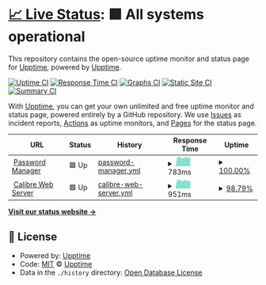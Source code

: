 # [📈 Live Status](https://upptime.github.io/upptime): <!--live status--> **🟩 All systems operational**

This repository contains the open-source uptime monitor and status page for [Upptime](https://upptime.js.org), powered by [Upptime](https://github.com/upptime/upptime).

[![Uptime CI](https://github.com/edwinclement08/upptime/workflows/Uptime%20CI/badge.svg)](https://github.com/edwinclement08/upptime/actions?query=workflow%3A%22Uptime+CI%22)
[![Response Time CI](https://github.com/edwinclement08/upptime/workflows/Response%20Time%20CI/badge.svg)](https://github.com/edwinclement08/upptime/actions?query=workflow%3A%22Response+Time+CI%22)
[![Graphs CI](https://github.com/edwinclement08/upptime/workflows/Graphs%20CI/badge.svg)](https://github.com/edwinclement08/upptime/actions?query=workflow%3A%22Graphs+CI%22)
[![Static Site CI](https://github.com/edwinclement08/upptime/workflows/Static%20Site%20CI/badge.svg)](https://github.com/edwinclement08/upptime/actions?query=workflow%3A%22Static+Site+CI%22)
[![Summary CI](https://github.com/edwinclement08/upptime/workflows/Summary%20CI/badge.svg)](https://github.com/edwinclement08/upptime/actions?query=workflow%3A%22Summary+CI%22)

With [Upptime](https://upptime.js.org), you can get your own unlimited and free uptime monitor and status page, powered entirely by a GitHub repository. We use [Issues](https://github.com/upptime/upptime/issues) as incident reports, [Actions](https://github.com/edwinclement08/upptime/actions) as uptime monitors, and [Pages](https://upptime.github.io/upptime) for the status page.

<!--start: status pages-->
<!-- This summary is generated by Upptime (https://github.com/upptime/upptime) -->
<!-- Do not edit this manually, your changes will be overwritten -->
<!-- prettier-ignore -->
| URL | Status | History | Response Time | Uptime |
| --- | ------ | ------- | ------------- | ------ |
| <img alt="" src="https://favicons.githubusercontent.com/pass.edwinclement08.com" height="13"> [Password Manager](https://pass.edwinclement08.com/) | 🟩 Up | [password-manager.yml](https://github.com/edwinclement08/upptime/commits/HEAD/history/password-manager.yml) | <details><summary><img alt="Response time graph" src="./graphs/password-manager/response-time-week.png" height="20"> 783ms</summary><br><a href="https://edwinclement08.github.io/upptime/history/password-manager"><img alt="Response time 771" src="https://img.shields.io/endpoint?url=https%3A%2F%2Fraw.githubusercontent.com%2Fedwinclement08%2Fupptime%2FHEAD%2Fapi%2Fpassword-manager%2Fresponse-time.json"></a><br><a href="https://edwinclement08.github.io/upptime/history/password-manager"><img alt="24-hour response time 802" src="https://img.shields.io/endpoint?url=https%3A%2F%2Fraw.githubusercontent.com%2Fedwinclement08%2Fupptime%2FHEAD%2Fapi%2Fpassword-manager%2Fresponse-time-day.json"></a><br><a href="https://edwinclement08.github.io/upptime/history/password-manager"><img alt="7-day response time 783" src="https://img.shields.io/endpoint?url=https%3A%2F%2Fraw.githubusercontent.com%2Fedwinclement08%2Fupptime%2FHEAD%2Fapi%2Fpassword-manager%2Fresponse-time-week.json"></a><br><a href="https://edwinclement08.github.io/upptime/history/password-manager"><img alt="30-day response time 812" src="https://img.shields.io/endpoint?url=https%3A%2F%2Fraw.githubusercontent.com%2Fedwinclement08%2Fupptime%2FHEAD%2Fapi%2Fpassword-manager%2Fresponse-time-month.json"></a><br><a href="https://edwinclement08.github.io/upptime/history/password-manager"><img alt="1-year response time 771" src="https://img.shields.io/endpoint?url=https%3A%2F%2Fraw.githubusercontent.com%2Fedwinclement08%2Fupptime%2FHEAD%2Fapi%2Fpassword-manager%2Fresponse-time-year.json"></a></details> | <details><summary><a href="https://edwinclement08.github.io/upptime/history/password-manager">100.00%</a></summary><a href="https://edwinclement08.github.io/upptime/history/password-manager"><img alt="All-time uptime 100.00%" src="https://img.shields.io/endpoint?url=https%3A%2F%2Fraw.githubusercontent.com%2Fedwinclement08%2Fupptime%2FHEAD%2Fapi%2Fpassword-manager%2Fuptime.json"></a><br><a href="https://edwinclement08.github.io/upptime/history/password-manager"><img alt="24-hour uptime 100.00%" src="https://img.shields.io/endpoint?url=https%3A%2F%2Fraw.githubusercontent.com%2Fedwinclement08%2Fupptime%2FHEAD%2Fapi%2Fpassword-manager%2Fuptime-day.json"></a><br><a href="https://edwinclement08.github.io/upptime/history/password-manager"><img alt="7-day uptime 100.00%" src="https://img.shields.io/endpoint?url=https%3A%2F%2Fraw.githubusercontent.com%2Fedwinclement08%2Fupptime%2FHEAD%2Fapi%2Fpassword-manager%2Fuptime-week.json"></a><br><a href="https://edwinclement08.github.io/upptime/history/password-manager"><img alt="30-day uptime 100.00%" src="https://img.shields.io/endpoint?url=https%3A%2F%2Fraw.githubusercontent.com%2Fedwinclement08%2Fupptime%2FHEAD%2Fapi%2Fpassword-manager%2Fuptime-month.json"></a><br><a href="https://edwinclement08.github.io/upptime/history/password-manager"><img alt="1-year uptime 100.00%" src="https://img.shields.io/endpoint?url=https%3A%2F%2Fraw.githubusercontent.com%2Fedwinclement08%2Fupptime%2FHEAD%2Fapi%2Fpassword-manager%2Fuptime-year.json"></a></details>
| <img alt="" src="https://favicons.githubusercontent.com/books.edwinclement08.com" height="13"> [Calibre Web Server](https://books.edwinclement08.com/) | 🟩 Up | [calibre-web-server.yml](https://github.com/edwinclement08/upptime/commits/HEAD/history/calibre-web-server.yml) | <details><summary><img alt="Response time graph" src="./graphs/calibre-web-server/response-time-week.png" height="20"> 951ms</summary><br><a href="https://edwinclement08.github.io/upptime/history/calibre-web-server"><img alt="Response time 939" src="https://img.shields.io/endpoint?url=https%3A%2F%2Fraw.githubusercontent.com%2Fedwinclement08%2Fupptime%2FHEAD%2Fapi%2Fcalibre-web-server%2Fresponse-time.json"></a><br><a href="https://edwinclement08.github.io/upptime/history/calibre-web-server"><img alt="24-hour response time 907" src="https://img.shields.io/endpoint?url=https%3A%2F%2Fraw.githubusercontent.com%2Fedwinclement08%2Fupptime%2FHEAD%2Fapi%2Fcalibre-web-server%2Fresponse-time-day.json"></a><br><a href="https://edwinclement08.github.io/upptime/history/calibre-web-server"><img alt="7-day response time 951" src="https://img.shields.io/endpoint?url=https%3A%2F%2Fraw.githubusercontent.com%2Fedwinclement08%2Fupptime%2FHEAD%2Fapi%2Fcalibre-web-server%2Fresponse-time-week.json"></a><br><a href="https://edwinclement08.github.io/upptime/history/calibre-web-server"><img alt="30-day response time 958" src="https://img.shields.io/endpoint?url=https%3A%2F%2Fraw.githubusercontent.com%2Fedwinclement08%2Fupptime%2FHEAD%2Fapi%2Fcalibre-web-server%2Fresponse-time-month.json"></a><br><a href="https://edwinclement08.github.io/upptime/history/calibre-web-server"><img alt="1-year response time 939" src="https://img.shields.io/endpoint?url=https%3A%2F%2Fraw.githubusercontent.com%2Fedwinclement08%2Fupptime%2FHEAD%2Fapi%2Fcalibre-web-server%2Fresponse-time-year.json"></a></details> | <details><summary><a href="https://edwinclement08.github.io/upptime/history/calibre-web-server">98.79%</a></summary><a href="https://edwinclement08.github.io/upptime/history/calibre-web-server"><img alt="All-time uptime 97.34%" src="https://img.shields.io/endpoint?url=https%3A%2F%2Fraw.githubusercontent.com%2Fedwinclement08%2Fupptime%2FHEAD%2Fapi%2Fcalibre-web-server%2Fuptime.json"></a><br><a href="https://edwinclement08.github.io/upptime/history/calibre-web-server"><img alt="24-hour uptime 91.56%" src="https://img.shields.io/endpoint?url=https%3A%2F%2Fraw.githubusercontent.com%2Fedwinclement08%2Fupptime%2FHEAD%2Fapi%2Fcalibre-web-server%2Fuptime-day.json"></a><br><a href="https://edwinclement08.github.io/upptime/history/calibre-web-server"><img alt="7-day uptime 98.79%" src="https://img.shields.io/endpoint?url=https%3A%2F%2Fraw.githubusercontent.com%2Fedwinclement08%2Fupptime%2FHEAD%2Fapi%2Fcalibre-web-server%2Fuptime-week.json"></a><br><a href="https://edwinclement08.github.io/upptime/history/calibre-web-server"><img alt="30-day uptime 95.80%" src="https://img.shields.io/endpoint?url=https%3A%2F%2Fraw.githubusercontent.com%2Fedwinclement08%2Fupptime%2FHEAD%2Fapi%2Fcalibre-web-server%2Fuptime-month.json"></a><br><a href="https://edwinclement08.github.io/upptime/history/calibre-web-server"><img alt="1-year uptime 97.34%" src="https://img.shields.io/endpoint?url=https%3A%2F%2Fraw.githubusercontent.com%2Fedwinclement08%2Fupptime%2FHEAD%2Fapi%2Fcalibre-web-server%2Fuptime-year.json"></a></details>

<!--end: status pages-->

[**Visit our status website →**](https://upptime.github.io/upptime)

## 📄 License

- Powered by: [Upptime](https://github.com/upptime/upptime)
- Code: [MIT](./LICENSE) © [Upptime](https://upptime.js.org)
- Data in the `./history` directory: [Open Database License](https://opendatacommons.org/licenses/odbl/1-0/)
